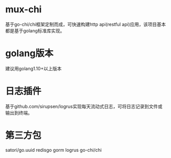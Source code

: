 # mux-chi
  基于go-chi/chi框架定制而成，可快速构建http api(restful api)应用，该项目基本都是基于golang标准库实现。
# golang版本
  建议用golang1.10+以上版本
# 日志插件
  基于github.com/sirupsen/logrus实现每天流动式日志，可将日志记录到文件或输出到终端。
# 第三方包
  satori/go.uuid
  redisgo
  gorm
  logrus
  go-chi/chi
